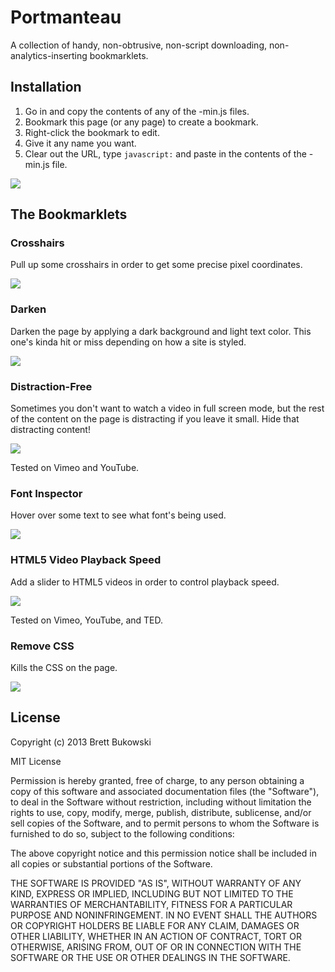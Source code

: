Portmanteau
===========

A collection of handy, non-obtrusive, non-script downloading, non-analytics-inserting bookmarklets.

## Installation

1. Go in and copy the contents of any of the -min.js files.
2. Bookmark this page (or any page) to create a bookmark.
3. Right-click the bookmark to edit.
4. Give it any name you want.
5. Clear out the URL, type `javascript:` and paste in the contents of the -min.js file. 

![][bookmark]

## The Bookmarklets

### Crosshairs

Pull up some crosshairs in order to get some precise pixel coordinates.

![][crosshairs]

### Darken

Darken the page by applying a dark background and light text color. This one's kinda hit or miss depending on how a site is styled.

![][darken]

### Distraction-Free

Sometimes you don't want to watch a video in full screen mode, but the rest of the content on the page is distracting if you leave it small. Hide that distracting content!

![][distraction-free]

Tested on Vimeo and YouTube.

### Font Inspector

Hover over some text to see what font's being used.

![][font-inspector]

### HTML5 Video Playback Speed

Add a slider to HTML5 videos in order to control playback speed.

![][slider]

Tested on Vimeo, YouTube, and TED.

### Remove CSS

Kills the CSS on the page.

![][css]

## License

Copyright (c) 2013 Brett Bukowski

MIT License

Permission is hereby granted, free of charge, to any person obtaining a copy of this software and associated documentation files (the "Software"), to deal in the Software without restriction, including without limitation the rights to use, copy, modify, merge, publish, distribute, sublicense, and/or sell copies of the Software, and to permit persons to whom the Software is furnished to do so, subject to the following conditions:

The above copyright notice and this permission notice shall be included in all copies or substantial portions of the Software.

THE SOFTWARE IS PROVIDED "AS IS", WITHOUT WARRANTY OF ANY KIND, EXPRESS OR IMPLIED, INCLUDING BUT NOT LIMITED TO THE WARRANTIES OF MERCHANTABILITY, FITNESS FOR A PARTICULAR PURPOSE AND NONINFRINGEMENT. IN NO EVENT SHALL THE AUTHORS OR COPYRIGHT HOLDERS BE LIABLE FOR ANY CLAIM, DAMAGES OR OTHER LIABILITY, WHETHER IN AN ACTION OF CONTRACT, TORT OR OTHERWISE, ARISING FROM, OUT OF OR IN CONNECTION WITH THE SOFTWARE OR THE USE OR OTHER DEALINGS IN THE SOFTWARE.


[bookmark]: https://dl.dropbox.com/u/302368/github/bookmark.jpg
[crosshairs]: https://dl.dropbox.com/u/302368/github/crosshairs.png
[darken]: https://dl.dropbox.com/u/302368/github/darken.png
[distraction-free]: https://dl.dropbox.com/u/302368/github/distraction-free.png
[font-inspector]: https://dl.dropbox.com/u/302368/github/font-inspector.png
[slider]: https://dl.dropbox.com/u/302368/github/slider.png
[css]: https://dl.dropbox.com/u/302368/github/css.png

